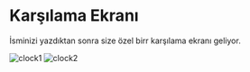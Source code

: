 # Karşılama Ekranı
İsminizi yazdıktan sonra size özel birr karşılama ekranı geliyor.

![clock1](https://github.com/user-attachments/assets/abd331c9-762d-450d-b5bd-cc12c7bff6b6)
![clock2](https://github.com/user-attachments/assets/6aa040c9-fdb8-4abc-b739-3f5e459b9f56)
